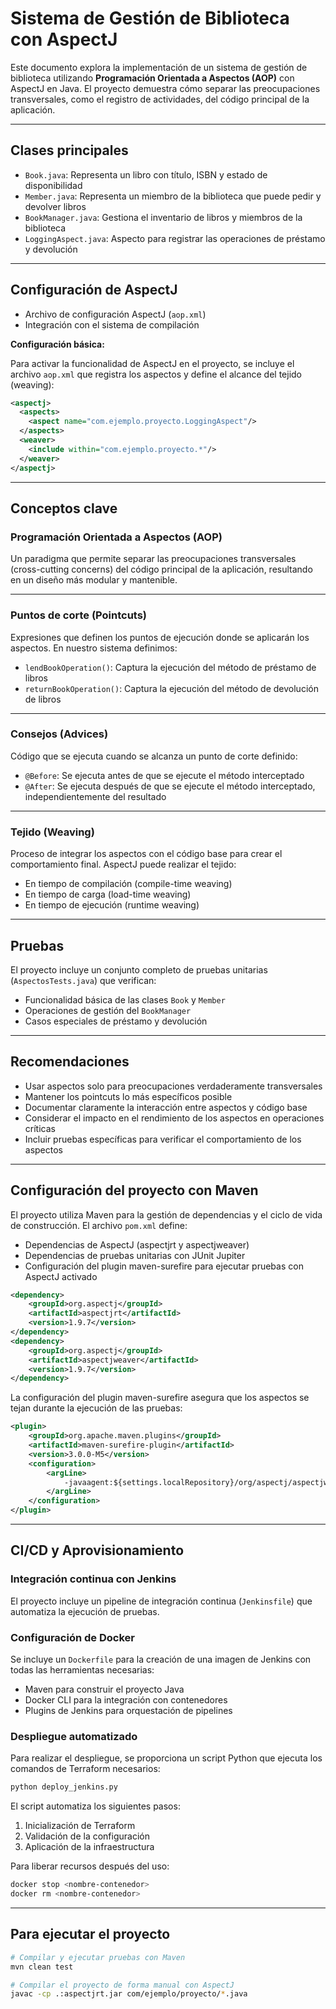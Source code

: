 # Sistema de Gestión de Biblioteca con AspectJ

Este documento explora la implementación de un sistema de gestión de biblioteca utilizando **Programación Orientada a Aspectos (AOP)** con AspectJ en Java. El proyecto demuestra cómo separar las preocupaciones transversales, como el registro de actividades, del código principal de la aplicación.

---

## Clases principales
- `Book.java`: Representa un libro con título, ISBN y estado de disponibilidad
- `Member.java`: Representa un miembro de la biblioteca que puede pedir y devolver libros
- `BookManager.java`: Gestiona el inventario de libros y miembros de la biblioteca
- `LoggingAspect.java`: Aspecto para registrar las operaciones de préstamo y devolución

---

## Configuración de AspectJ

- Archivo de configuración AspectJ (`aop.xml`)
- Integración con el sistema de compilación

**Configuración básica:**

Para activar la funcionalidad de AspectJ en el proyecto, se incluye el archivo `aop.xml` que registra los aspectos y define el alcance del tejido (weaving):

```xml
<aspectj>
  <aspects>
    <aspect name="com.ejemplo.proyecto.LoggingAspect"/>
  </aspects>
  <weaver>
    <include within="com.ejemplo.proyecto.*"/>
  </weaver>
</aspectj>
```

---

## Conceptos clave

### Programación Orientada a Aspectos (AOP)

Un paradigma que permite separar las preocupaciones transversales (cross-cutting concerns) del código principal de la aplicación, resultando en un diseño más modular y mantenible.

---

### Puntos de corte (Pointcuts)

Expresiones que definen los puntos de ejecución donde se aplicarán los aspectos. En nuestro sistema definimos:

- `lendBookOperation()`: Captura la ejecución del método de préstamo de libros
- `returnBookOperation()`: Captura la ejecución del método de devolución de libros

---

### Consejos (Advices)

Código que se ejecuta cuando se alcanza un punto de corte definido:

- `@Before`: Se ejecuta antes de que se ejecute el método interceptado
- `@After`: Se ejecuta después de que se ejecute el método interceptado, independientemente del resultado

---

### Tejido (Weaving)

Proceso de integrar los aspectos con el código base para crear el comportamiento final. AspectJ puede realizar el tejido:

- En tiempo de compilación (compile-time weaving)
- En tiempo de carga (load-time weaving)
- En tiempo de ejecución (runtime weaving)

---

## Pruebas

El proyecto incluye un conjunto completo de pruebas unitarias (`AspectosTests.java`) que verifican:

- Funcionalidad básica de las clases `Book` y `Member`
- Operaciones de gestión del `BookManager`
- Casos especiales de préstamo y devolución

---

## Recomendaciones

- Usar aspectos solo para preocupaciones verdaderamente transversales
- Mantener los pointcuts lo más específicos posible
- Documentar claramente la interacción entre aspectos y código base
- Considerar el impacto en el rendimiento de los aspectos en operaciones críticas
- Incluir pruebas específicas para verificar el comportamiento de los aspectos

---

## Configuración del proyecto con Maven

El proyecto utiliza Maven para la gestión de dependencias y el ciclo de vida de construcción. El archivo `pom.xml` define:

- Dependencias de AspectJ (aspectjrt y aspectjweaver)
- Dependencias de pruebas unitarias con JUnit Jupiter
- Configuración del plugin maven-surefire para ejecutar pruebas con AspectJ activado

```xml
<dependency>
    <groupId>org.aspectj</groupId>
    <artifactId>aspectjrt</artifactId>
    <version>1.9.7</version>
</dependency>
<dependency>
    <groupId>org.aspectj</groupId>
    <artifactId>aspectjweaver</artifactId>
    <version>1.9.7</version>
</dependency>
```

La configuración del plugin maven-surefire asegura que los aspectos se tejan durante la ejecución de las pruebas:

```xml
<plugin>
    <groupId>org.apache.maven.plugins</groupId>
    <artifactId>maven-surefire-plugin</artifactId>
    <version>3.0.0-M5</version>
    <configuration>
        <argLine>
            -javaagent:${settings.localRepository}/org/aspectj/aspectjweaver/1.9.7/aspectjweaver-1.9.7.jar
        </argLine>
    </configuration>
</plugin>
```

---

## CI/CD y Aprovisionamiento

### Integración continua con Jenkins

El proyecto incluye un pipeline de integración continua (`Jenkinsfile`) que automatiza la ejecución de pruebas.

<!-- ```groovy
pipeline {
    agent any
    options {
        skipStagesAfterUnstable()
    }
    stages {
        stage('Test') {
            steps {
                dir('temas/aspectos/java-03/mi-proyecto') {
                    sh 'mvn clean test'
                }
            }
            post {
                always {
                    junit 'temas/aspectos/java-03/mi-proyecto/target/surefire-reports/*.xml'
                }
            }
        }
    }
}
``` -->

### Configuración de Docker

Se incluye un `Dockerfile` para la creación de una imagen de Jenkins con todas las herramientas necesarias:
- Maven para construir el proyecto Java
- Docker CLI para la integración con contenedores
- Plugins de Jenkins para orquestación de pipelines

### Despliegue automatizado

Para realizar el despliegue, se proporciona un script Python que ejecuta los comandos de Terraform necesarios:

```bash
python deploy_jenkins.py
```

El script automatiza los siguientes pasos:
1. Inicialización de Terraform
2. Validación de la configuración
3. Aplicación de la infraestructura

Para liberar recursos después del uso:

```bash
docker stop <nombre-contenedor>
docker rm <nombre-contenedor>
```

---

## Para ejecutar el proyecto

```bash
# Compilar y ejecutar pruebas con Maven
mvn clean test

# Compilar el proyecto de forma manual con AspectJ
javac -cp .:aspectjrt.jar com/ejemplo/proyecto/*.java

```